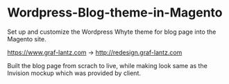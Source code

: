# Wordpress-Blog-theme-in-Magento
Set up and customize the Wordpress Whyte theme for blog page into the Magento site.

  https://www.graf-lantz.com -> http://redesign.graf-lantz.com
  
Built the blog page from scrach to live, while making look same as the Invision mockup which was provided by client.
